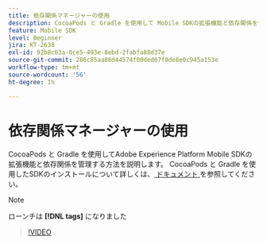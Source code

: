 ```yaml
---
title: 依存関係マネージャーの使用
description: CocoaPods と Gradle を使用して Mobile SDKの拡張機能と依存関係を管理する方法を説明します。
feature: Mobile SDK
level: Beginner
jira: KT-2638
exl-id: 92b8c63a-0ce5-493e-8ebd-2fabfa88d37e
source-git-commit: 286c85aa88d44574f00ded67f0de8e0c945a153e
workflow-type: tm+mt
source-wordcount: '56'
ht-degree: 1%

---
```


# 依存関係マネージャーの使用

CocoaPods と Gradle を使用してAdobe Experience Platform Mobile SDKの拡張機能と依存関係を管理する方法を説明します。 CocoaPods と Gradle を使用したSDKのインストールについて詳しくは、[ ドキュメント ](https://developer.adobe.com/client-sdks/documentation/getting-started/get-the-sdk/) を参照してください。

>[!NOTE]
>
> ローンチは **[!DNL tags]** になりました

>[!VIDEO](https://video.tv.adobe.com/v/40321/?learn=on&enablevpops&captions=jpn)
